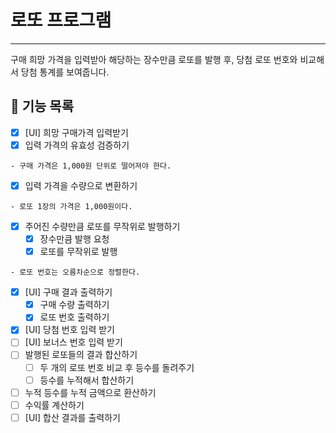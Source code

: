 # 로또 프로그램
***
구매 희망 가격을 입력받아 해당하는 장수만큼 로또를 발행 후, 
당첨 로또 번호와 비교해서 당첨 통계를 보여줍니다.

## 🚀 기능 목록

- [X] [UI] 희망 구매가격 입력받기
- [X] 입력 가격의 유효성 검증하기
```
- 구매 가격은 1,000원 단위로 떨어져야 한다.
```
- [X] 입력 가격을 수량으로 변환하기
```
- 로또 1장의 가격은 1,000원이다.
```
- [X] 주어진 수량만큼 로또를 무작위로 발행하기
  - [X] 장수만큼 발행 요청
  - [X] 로또를 무작위로 발행
```
- 로또 번호는 오름차순으로 정렬한다.
```
- [X] [UI] 구매 결과 출력하기
  - [X] 구매 수량 출력하기
  - [X] 로또 번호 출력하기
- [X] [UI] 당첨 번호 입력 받기
- [ ] [UI] 보너스 번호 입력 받기
- [ ] 발행된 로또들의 결과 합산하기
  - [ ] 두 개의 로또 번호 비교 후 등수를 돌려주기
  - [ ] 등수를 누적해서 합산하기
- [ ] 누적 등수를 누적 금액으로 환산하기
- [ ] 수익률 계산하기
- [ ] [UI] 합산 결과를 출력하기
